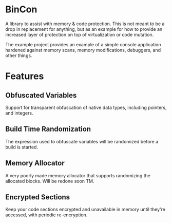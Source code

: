 # BinCon
A library to assist with memory &amp; code protection. This is not meant to be a drop in replacement for anything, but as an example for how to provide an 
increased layer of protection on top of virtualization or code mutation.

The example project provides an example of a simple console application hardened against memory scans, memory modifications, debuggers, and other things.

# Features
## Obfuscated Variables
Support for transparent obfuscation of native data types, including pointers, and integers.

## Build Time Randomization
The expression used to obfuscate variables will be randomized before a build is started.

## Memory Allocator
A very poorly made memory allocator that supports randomizing the allocated blocks. Will be redone soon TM.

## Encrypted Sections
Keep your code sections encrypted and unavailable in memory until they're accessed, with periodic re-encryption.